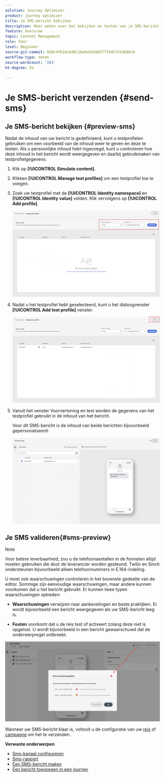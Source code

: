 ```yaml
---
solution: Journey Optimizer
product: journey optimizer
title: Je SMS-bericht bekijken
description: Meer weten over het bekijken en testen van je SMS-bericht in Journey Optimizer?
feature: Overview
topic: Content Management
role: User
level: Beginner
source-git-commit: 020c4fb18cbd0c10a6eb92865f7f0457e5db8bc0
workflow-type: tm+mt
source-wordcount: '263'
ht-degree: 5%

---
```


# Je SMS-bericht verzenden {#send-sms}

## Je SMS-bericht bekijken {#preview-sms}

Nadat de inhoud van uw bericht is gedefinieerd, kunt u testprofielen gebruiken om een voorbeeld van de inhoud weer te geven en deze te testen. Als u persoonlijke inhoud hebt ingevoegd, kunt u controleren hoe deze inhoud in het bericht wordt weergegeven en daarbij gebruikmaken van testprofielgegevens.

1. Klik op **[!UICONTROL Simulate content]**.

1. Klikken **[!UICONTROL Manage test profiles]** om een testprofiel toe te voegen.

1. Zoek uw testprofiel met de **[!UICONTROL Identity namespace]** en **[!UICONTROL Identity value]** velden. Klik vervolgens op **[!UICONTROL Add profile]**.

   ![](assets/sms_preview_3.png)

1. Nadat u het testprofiel hebt geselecteerd, kunt u het dialoogvenster **[!UICONTROL Add test profile]** venster.

   ![](assets/sms_preview_1.png)

1. Vanuit het venster Voorvertoning en test worden de gegevens van het testprofiel gebruikt in de inhoud van het bericht.

   Voor dit SMS-bericht is de inhoud van beide berichten bijvoorbeeld gepersonaliseerd:

   ![](assets/sms_preview_2.png)

## Je SMS valideren{#sms-preview}

>[!NOTE]
>
> Voor betere leverbaarheid, zou u de telefoonaantallen in de formaten altijd moeten gebruiken die door de leverancier worden gesteund. Twilio en Sinch ondersteunen bijvoorbeeld alleen telefoonnummers in E.164-indeling.

U moet ook waarschuwingen controleren in het bovenste gedeelte van de editor.  Sommige zijn eenvoudige waarschuwingen, maar andere kunnen voorkomen dat u het bericht gebruikt. Er kunnen twee typen waarschuwingen optreden:

* **Waarschuwingen** verwijzen naar aanbevelingen en beste praktijken. Er wordt bijvoorbeeld een bericht weergegeven als uw SMS-bericht leeg is.

* **Fouten** voorkomt dat u de reis test of activeert zolang deze niet is opgelost. U wordt bijvoorbeeld in een bericht gewaarschuwd dat de onderwerpregel ontbreekt.

![](assets/sms-alert-button.png)

Wanneer uw SMS-bericht klaar is, voltooit u de configuratie van uw [reis](../building-journeys/journey-gs.md) of [campagne](../campaigns/create-campaign.md) om het te verzenden.

**Verwante onderwerpen**

* [Sms-kanaal configureren](sms-configuration.md)
* [Sms-rapport](../reports/journey-global-report.md#sms-global)
* [Een SMS-bericht maken](create-sms.md)
* [Een bericht toevoegen in een journey](../building-journeys/journeys-message.md)
